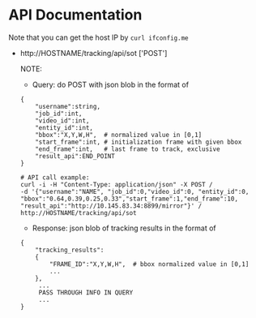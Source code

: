 # API Documentation

Note that you can get the host IP by `curl ifconfig.me`

* http://HOSTNAME/tracking/api/sot ['POST']

  NOTE:  
  - Query: do POST with json blob in the format of 
  ```
  {
      "username":string,
      "job_id":int,  
      "video_id":int,
      "entity_id":int,
      "bbox":"X,Y,W,H",  # normalized value in [0,1]
      "start_frame":int, # initialization frame with given bbox
      "end_frame":int,   # last frame to track, exclusive
      "result_api":END_POINT
  }
  ```
  
  ```
  # API call example:
  curl -i -H "Content-Type: application/json" -X POST /
  -d '{"username":"NAME", "job_id":0,"video_id":0, "entity_id":0, "bbox":"0.64,0.39,0.25,0.33","start_frame":1,"end_frame":10, "result_api":"http://10.145.83.34:8899/mirror"}' /
  http://HOSTNAME/tracking/api/sot
  ```
  
  - Response: json blob of tracking results in the format of
  ```
  {
      "tracking_results":
      {
          "FRAME_ID":"X,Y,W,H",  # bbox normalized value in [0,1]
          ...
      },
       ...
       PASS THROUGH INFO IN QUERY
       ...
  }
  ```
